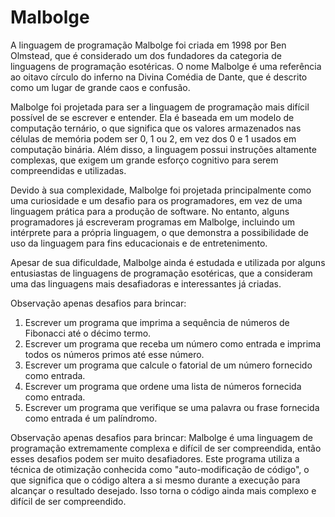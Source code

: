 # Malbolge

A linguagem de programação Malbolge foi criada em 1998 por Ben Olmstead, que é considerado um dos fundadores da categoria de linguagens de programação esotéricas. O nome Malbolge é uma referência ao oitavo círculo do inferno na Divina Comédia de Dante, que é descrito como um lugar de grande caos e confusão.

Malbolge foi projetada para ser a linguagem de programação mais difícil possível de se escrever e entender. Ela é baseada em um modelo de computação ternário, o que significa que os valores armazenados nas células de memória podem ser 0, 1 ou 2, em vez dos 0 e 1 usados em computação binária. Além disso, a linguagem possui instruções altamente complexas, que exigem um grande esforço cognitivo para serem compreendidas e utilizadas.

Devido à sua complexidade, Malbolge foi projetada principalmente como uma curiosidade e um desafio para os programadores, em vez de uma linguagem prática para a produção de software. No entanto, alguns programadores já escreveram programas em Malbolge, incluindo um intérprete para a própria linguagem, o que demonstra a possibilidade de uso da linguagem para fins educacionais e de entretenimento.

Apesar de sua dificuldade, Malbolge ainda é estudada e utilizada por alguns entusiastas de linguagens de programação esotéricas, que a consideram uma das linguagens mais desafiadoras e interessantes já criadas.

Observação apenas desafios para brincar:

1. Escrever um programa que imprima a sequência de números de Fibonacci até o décimo termo.
2. Escrever um programa que receba um número como entrada e imprima todos os números primos até esse número.
3. Escrever um programa que calcule o fatorial de um número fornecido como entrada.
4. Escrever um programa que ordene uma lista de números fornecida como entrada.
5. Escrever um programa que verifique se uma palavra ou frase fornecida como entrada é um palíndromo.

Observação apenas desafios para brincar: Malbolge é uma linguagem de programação extremamente complexa e difícil de ser compreendida, então esses desafios podem ser muito desafiadores.
Este programa utiliza a técnica de otimização conhecida como "auto-modificação de código", o que significa que o código altera a si mesmo durante a execução para alcançar o resultado desejado. Isso torna o código ainda mais complexo e difícil de ser compreendido.
